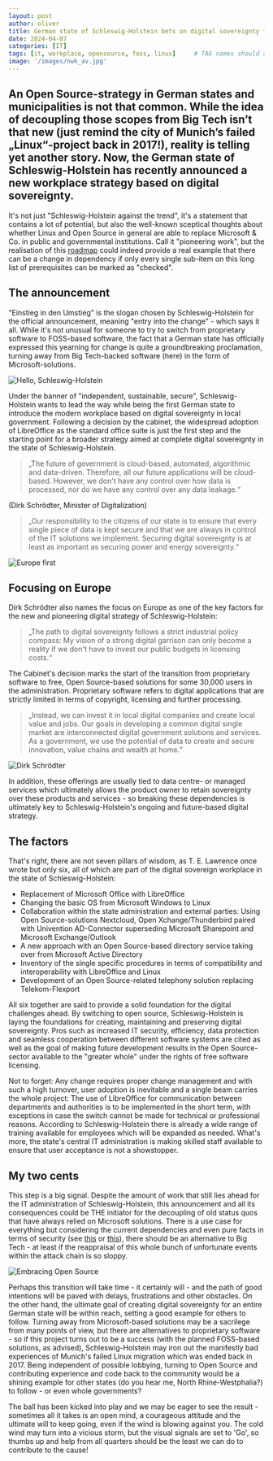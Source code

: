 ```yaml
---
layout: post
author: oliver
title: German state of Schleswig-Holstein bets on digital sovereignty for the modern workplace 
date: 2024-04-07
categories: [IT]
tags: [it, workplace, opensource, foss, linux]     # TAG names should always be lowercase
image: '/images/nwk_av.jpg'
---
```


## An Open Source-strategy in German states and municipalities is not that common. While the idea of decoupling those scopes from Big Tech isn’t that new (just remind the city of Munich’s failed „Linux“-project back in 2017!), reality is telling yet another story. Now, the German state of Schleswig-Holstein has recently announced a new workplace strategy based on digital sovereignty.

It's not just "Schleswig-Holstein against the trend", it's a statement that contains a lot of potential, but also the well-known sceptical thoughts about whether Linux and Open Source in general are able to replace Microsoft & Co. in public and governmental institutions. Call it "pioneering work", but the realisation of this [roadmap](https://www.schleswig-holstein.de/DE/landesregierung/ministerien-behoerden/I/_startseite/Artikel2024/II/240403_digitalsouveraene_verwaltung.html) could indeed provide a real example that there can be a change in dependency if only every single sub-item on this long list of prerequisites can be marked as "checked".

## The announcement
"Einstieg in den Umstieg" is the slogan chosen by Schleswig-Holstein for the official announcement, meaning "entry into the change" - which says it all. While it's not unusual for someone to try to switch from proprietary software to FOSS-based software, the fact that a German state has officially expressed this yearning for change is quite a groundbreaking proclamation, turning away from Big Tech-backed software (here) in the form of Microsoft-solutions.

![Hello, Schleswig-Holstein](../images/schleswig_holstein.jpg)

Under the banner of "independent, sustainable, secure", Schleswig-Holstein wants to lead the way while being the first German state to introduce the modern workplace based on digital sovereignty in local government. Following a decision by the cabinet, the widespread adoption of LibreOffice as the standard office suite is just the first step and the starting point for a broader strategy aimed at complete digital sovereignty in the state of Schleswig-Holstein.

> „The future of government is cloud-based, automated, algorithmic and data-driven. Therefore, all our future applications will be cloud-based. However, we don't have any control over how data is processed, nor do we have any control over any data leakage.“

(Dirk Schrödter, Minister of Digitalization)

> „Our responsibility to the citizens of our state is to ensure that every single piece of data is kept secure and that we are always in control of the IT solutions we implement. Securing digital sovereignty is at least as important as securing power and energy sovereignty.“

![Europe first](../images/christian-lue-8Yw6tsB8tnc-unsplash.jpg)

## Focusing on Europe

Dirk Schrödter also names the focus on Europe as one of the key factors for the new and pioneering digital strategy of Schleswig-Holstein:

> „The path to digital sovereignty follows a strict industrial policy compass: My vision of a strong digital garrison can only become a reality if we don't have to invest our public budgets in licensing costs.“

The Cabinet's decision marks the start of the transition from proprietary software to free, Open Source-based solutions for some 30,000 users in the administration. Proprietary software refers to digital applications that are strictly limited in terms of copyright, licensing and further processing.

> „Instead, we can invest it in local digital companies and create local value and jobs. Our goals in developing a common digital single market are interconnected digital government solutions and services. As a government, we use the potential of data to create and secure innovation, value chains and wealth at home.“

![Dirk Schrödter](../images/dirk_schroeter.jpg)

In addition, these offerings are usually tied to data centre- or managed services which ultimately allows the product owner to retain sovereignty over these products and services - so breaking these dependencies is ultimately key to Schleswig-Holstein's ongoing and future-based digital strategy.

## The factors
That's right, there are not seven pillars of wisdom, as T. E. Lawrence once wrote but only six, all of which are part of the digital sovereign workplace in the state of Schleswig-Holstein:

- Replacement of Microsoft Office with LibreOffice
- Changing the basic OS from Microsoft Windows to Linux
- Collaboration within the state administration and external parties: Using Open Source-solutions Nextcloud, Open Xchange/Thunderbird paired with Univention AD-Connector superseding Microsoft Sharepoint and Microsoft Exchange/Outlook
- A new approach with an Open Source-based directory service taking over from Microsoft Active Directory
- Inventory of the single specific procedures in terms of compatibility and interoperability with LibreOffice and Linux
- Development of an Open Source-related telephony solution replacing Telekom-Flexport

All six together are said to provide a solid foundation for the digital challenges ahead. By switching to open source, Schleswig-Holstein is laying the foundations for creating, maintaining and preserving digital sovereignty. Pros such as increased IT security, efficiency, data protection and seamless cooperation between different software systems are cited as well as the goal of making future development results in the Open Source-sector available to the "greater whole" under the rights of free software licensing.

Not to forget: Any change requires proper change management and with such a high turnover, user adoption is inevitable and a single beam carries the whole project: The use of LibreOffice for communication between departments and authorities is to be implemented in the short term, with exceptions in case the switch cannot be made for technical or professional reasons. According to Schleswig-Holstein there is already a wide range of training available for employees which will be expanded as needed. What's more, the state's central IT administration is making skilled staff available to ensure that user acceptance is not a showstopper.

## My two cents
This step is a big signal. Despite the amount of work that still lies ahead for the IT administration of Schleswig-Holstein, this announcement and all its consequences could be THE initiator for the decoupling of old status quos that have always relied on Microsoft solutions. There is a use case for everything but considering the current dependencies and even pure facts in terms of security (see [this](https://www.bleepingcomputer.com/news/security/microsoft-still-unsure-how-hackers-stole-msa-key-in-2023-exchange-attack/) or [this](https://www.cisa.gov/sites/default/files/2024-04/CSRB_Review_of_the_Summer_2023_MEO_Intrusion_Final_508c.pdf)), there should be an alternative to Big Tech - at least if the reappraisal of this whole bunch of unfortunate events within the attack chain is so sloppy.

![Embracing Open Source](../images/shahadat-rahman-BfrQnKBulYQ-unsplash.jpg)

Perhaps this transition will take time - it certainly will - and the path of good intentions will be paved with delays, frustrations and other obstacles. On the other hand, the ultimate goal of creating digital sovereignty for an entire German state will be within reach, setting a good example for others to follow. Turning away from Microsoft-based solutions may be a sacrilege from many points of view, but there are alternatives to proprietary software - so if this project turns out to be a success (with the planned FOSS-based solutions, as advised), Schleswig-Holstein may iron out the manifestly bad experiences of Munich's failed Linux migration which was ended back in 2017. Being independent of possible lobbying, turning to Open Source and contributing experience and code back to the community would be a shining example for other states (do you hear me, North Rhine-Westphalia?) to follow - or even whole governments?

The ball has been kicked into play and we may be eager to see the result - sometimes all it takes is an open mind, a courageous attitude and the ultimate will to keep going, even if the wind is blowing against you. The cold wind may turn into a vicious storm, but the visual signals are set to 'Go', so thumbs up and help from all quarters should be the least we can do to contribute to the cause!
